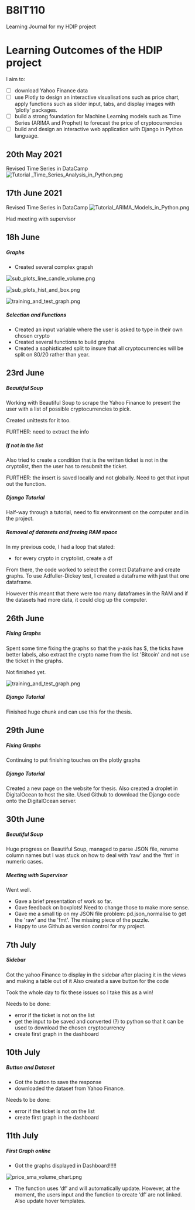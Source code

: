 # B8IT110
Learning Journal for my HDIP project 

# Learning Outcomes of the HDIP project
I aim to:
- [ ] download Yahoo Finance data
- [ ] use Plotly to design an interactive visualisations such as price chart, apply functions such as slider input, tabs, and display images with ‘plotly’ packages. 
- [ ] build a strong foundation for Machine Learning models such as Time Series (ARIMA and Prophet) to forecast the price of cryptocurrencies
- [ ] build and design an interactive web application with Django in Python language.

## 20th May 2021
Revised Time Series in DataCamp
![Tutorial _Time_Series_Analysis_in_Python.png](https://github.com/kjonina/B8IT110/blob/main/Tutorial%20_Time_Series_Analysis_in_Python.png)

## 17th June 2021
Revised Time Series in DataCamp
![Tutorial_ARIMA_Models_in_Python.png](https://github.com/kjonina/B8IT110/blob/main/Tutorial%20%20-%20ARIMA%20Models%20in%20Python.png)

Had meeting with supervisor

## 18h June 
##### Graphs
- Created several complex grapsh

![sub_plots_line_candle_volume.png](https://github.com/kjonina/B8IT110/blob/main/sub_plots_line_candle_volume.PNG)

![sub_plots_hist_and_box.png](https://github.com/kjonina/B8IT110/blob/main/sub_plots_hist_and_box.PNG)

![training_and_test_graph.png](https://github.com/kjonina/B8IT110/blob/main/training_and_test_graph.PNG)

##### Selection and Functions 
- Created an input variable where the user is asked to type in their own chosen crypto
- Created several functions to build graphs
- Created a sophisticated split to insure that all cryptocurrencies will be split on 80/20 rather than year. 

## 23rd  June 
##### Beautiful Soup

Working with Beautiful Soup to scrape the Yahoo Finance to present the user with a list of possible cryptocurrencies to pick.

Created unittests for it too.

FURTHER: need to extract the info 

##### If not in the list

Also tried to create a condition that is the written ticket is not in the cryptolist, then the user has to resubmit the ticket. 

FURTHER: the insert is saved locally and not globally. Need to get that input out the function. 

##### Django Tutorial

Half-way through a tutorial, need to fix environment on the computer and in the project. 

##### Removal of datasets and freeing RAM space

In my previous code, I had a loop that stated:
- for every crypto in cryptolist, create a df 

From there, the code worked to select the correct Dataframe and create graphs.
To use Adfuller-Dickey test, I created a dataframe with just that one dataframe.

However this meant that there were too many dataframes in the RAM and if the datasets had more data, it could clog up the computer.

## 26th June 
##### Fixing Graphs
Spent some time fixing the graphs so that the y-axis has $, the ticks have better labels, also extract the crypto name from the list 'Bitcoin' and not use the ticket in the graphs. 

Not finished yet.

![training_and_test_graph.png](https://github.com/kjonina/B8IT110/blob/main/training_and_test_graph.PNG)

##### Django Tutorial
Finished huge chunk and can use this for the thesis. 

## 29th June 

##### Fixing Graphs
Continuing to put finishing touches on the plotly graphs

##### Django Tutorial
Created a new page on the website for thesis.
Also created a droplet in DigitalOcean to host the site. 
Used Github to download the Django code onto the DigitalOcean server.

## 30th June 
##### Beautiful Soup
Huge progress on Beautiful Soup, managed to parse JSON file, rename column names but I was stuck on how to deal with 'raw' and the 'fmt' in numeric cases.

##### Meeting with Supervisor
Went well. 
- Gave a brief presentation of work so far. 
- Gave feedback on boxplots! Need to change those to make more sense.
- Gave me a small tip on my JSON file problem: pd.json_normalise to get the 'raw' and the 'fmt'. The missing piece of the puzzle.
- Happy to use Github as version control for my project.


## 7th July
##### Sidebar
Got the yahoo Finance to display in the sidebar after placing it in the views and making a table out of it
Also created a save button for the code

Took the whole day to fix these issues so I take this as a win!

Needs to be done:
- error if the ticket is not on the list
- get the input to be saved and converted (?) to python so that it can be used to download the chosen cryptocurrency
- create first graph in the dashboard

## 10th July
##### Button and Dataset
- Got the button to save the response 
- downloaded the dataset from Yahoo Finance.

Needs to be done:
- error if the ticket is not on the list
- create first graph in the dashboard


## 11th July
##### First Graph online
- Got the graphs displayed in Dashboard!!!!!

![price_sma_volume_chart.png](https://github.com/kjonina/B8IT110/blob/main/price_sma_volume_chart%20.PNG)

-	The function uses ‘df’ and will automatically update. However, at the moment, the users input and the function to create ‘df’ are not linked. Also update hover templates. 



